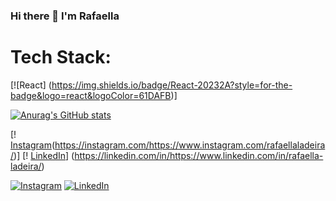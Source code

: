 ### Hi there 👋 I'm Rafaella

<!--
**rafaellaladeira/rafaellaladeira** is a ✨ _special_ ✨ repository because its `README.md` (this file) appears on your GitHub profile.

Here are some ideas to get you started:

- 🔭 I’m currently working on ...
- 🌱 I’m currently learning ...
- 👯 I’m looking to collaborate on ...
- 🤔 I’m looking for help with ...
- 💬 Ask me about ...
- 📫 How to reach me: ...
- 😄 Pronouns: ...
- ⚡ Fun fact: I have 5 dogs.
-->


# Tech Stack:

[![React] (https://img.shields.io/badge/React-20232A?style=for-the-badge&logo=react&logoColor=61DAFB)]

[![Anurag's GitHub stats](https://github-readme-stats.vercel.app/api?username=rafaellaladeira)](https://github.com/rafaellaladeira/rafaellaladeira)



[! [Instagram](https://img.shields.io/badge/Instagram-E4405F?style=for-the-badge&logo=instagram&logoColor=white)(https://instagram.com/https://www.instagram.com/rafaellaladeira/)]
[! [LinkedIn](https://img.shields.io/badge/LinkedIn-0077B5?style=for-the-badge&logo=linkedin&logoColor=white)] (https://linkedin.com/in/https://www.linkedin.com/in/rafaella-ladeira/)

[![Instagram](https://img.shields.io/badge/Instagram-%23E4405F.svg?logo=Instagram&logoColor=white)](https://instagram.com/https://www.instagram.com/rafaellaladeira/) [![LinkedIn](https://img.shields.io/badge/LinkedIn-%230077B5.svg?logo=linkedin&logoColor=white)](https://linkedin.com/in/https://www.linkedin.com/in/rafaella-ladeira/) 
